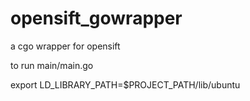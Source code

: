 # opensift_gowrapper
a cgo wrapper for opensift

to run main/main.go

export LD_LIBRARY_PATH=$PROJECT_PATH/lib/ubuntu
